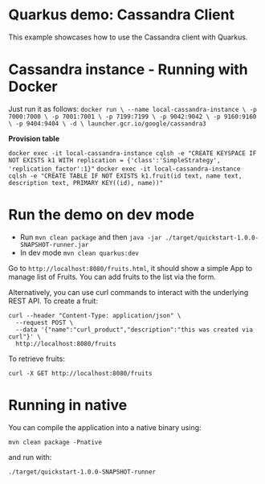 # Quarkus demo: Cassandra Client

This example showcases how to use the Cassandra client with Quarkus. 

# Cassandra instance - Running with Docker

Just run it as follows:
`docker run \
   --name local-cassandra-instance \
   -p 7000:7000 \
   -p 7001:7001 \
   -p 7199:7199 \
   -p 9042:9042 \
   -p 9160:9160 \
   -p 9404:9404 \
   -d \
   launcher.gcr.io/google/cassandra3`

**Provision table**

`docker exec -it local-cassandra-instance cqlsh -e "CREATE KEYSPACE IF NOT EXISTS k1 WITH replication = {'class':'SimpleStrategy', 'replication_factor':1}"`
`docker exec -it local-cassandra-instance cqlsh -e "CREATE TABLE IF NOT EXISTS k1.fruit(id text, name text, description text, PRIMARY KEY((id), name))"`
                                                     

# Run the demo on dev mode

- Run `mvn clean package` and then `java -jar ./target/quickstart-1.0.0-SNAPSHOT-runner.jar`
- In dev mode `mvn clean quarkus:dev`

Go to `http://localhost:8080/fruits.html`, it should show a simple App to manage list of Fruits. 
You can add fruits to the list via the form.

Alternatively, you can use curl commands to interact with the underlying REST API.
To create a fruit:
```shell script
curl --header "Content-Type: application/json" \
  --request POST \
  --data '{"name":"curl_product","description":"this was created via curl"}' \
  http://localhost:8080/fruits
```
To retrieve fruits:
```shell script
curl -X GET http://localhost:8080/fruits
```

# Running in native

You can compile the application into a native binary using:

`mvn clean package -Pnative`

and run with:

`./target/quickstart-1.0.0-SNAPSHOT-runner` 